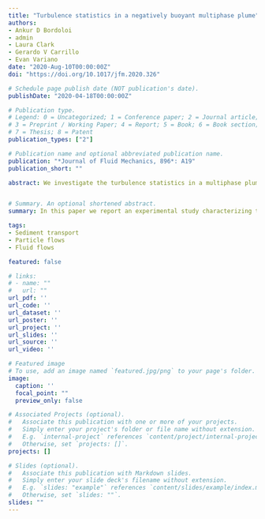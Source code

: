 ```yaml
---
title: "Turbulence statistics in a negatively buoyant multiphase plume"
authors:
- Ankur D Bordoloi
- admin
- Laura Clark
- Gerardo V Carrillo
- Evan Variano 
date: "2020-Aug-10T00:00:00Z"
doi: "https://doi.org/10.1017/jfm.2020.326"

# Schedule page publish date (NOT publication's date).
publishDate: "2020-04-18T00:00:00Z"

# Publication type.
# Legend: 0 = Uncategorized; 1 = Conference paper; 2 = Journal article;
# 3 = Preprint / Working Paper; 4 = Report; 5 = Book; 6 = Book section;
# 7 = Thesis; 8 = Patent
publication_types: ["2"]

# Publication name and optional abbreviated publication name.
publication: "*Journal of Fluid Mechanics, 896*: A19"
publication_short: ""

abstract: We investigate the turbulence statistics in a multiphase plume made of heavy particles (particle Reynolds number at terminal velocity is 450). Using refractive-index-matched stereoscopic particle image velocimetry, we measure the locations of particles whose buoyancy drives the formation of a multiphase plume, together with the local velocity of the induced flow in the ambient salt–water. Measurements of the mean axial flow in the plume centreplane follow Gaussian profiles and that of the mean radial flow is consistent with integral plume theory. The turbulence characteristics resemble those measured in a bubble plume, including strong anisotropy in the normal Reynolds stresses. However, we observe structural differences between the two multiphase plumes. First, the skewness of the probability density function of the axial velocity fluctuations is not that which would be predicted by simply reversing the direction of a bubble plume. Second, in contrast to a bubble plume, the particle plume has a non-negligible fluid-shear production term in the turbulent kinetic energy (TKE) budget. Third, the radial decay of all measured terms in the TKE budget is slower than those in a bubble plume. Despite these dissimilarities, a bigger picture emerges that applies to both flows. The TKE production by particles (or bubbles) roughly balances the viscous dissipation, except near the plume centreline. The one-dimensional power spectra of the velocity fluctuations show a -3 power law that puts both the particle and bubble plume in a category different from single-phase shear-flow turbulence..


# Summary. An optional shortened abstract.
summary: In this paper we report an experimental study characterizing the turbulence inside a heavy particle plume descending under gravity within a salt–water solution.

tags:
- Sediment transport
- Particle flows
- Fluid flows

featured: false

# links:
# - name: ""
#   url: ""
url_pdf: ''
url_code: ''
url_dataset: ''
url_poster: ''
url_project: ''
url_slides: ''
url_source: ''
url_video: ''

# Featured image
# To use, add an image named `featured.jpg/png` to your page's folder. 
image:
  caption: ''
  focal_point: ""
  preview_only: false

# Associated Projects (optional).
#   Associate this publication with one or more of your projects.
#   Simply enter your project's folder or file name without extension.
#   E.g. `internal-project` references `content/project/internal-project/index.md`.
#   Otherwise, set `projects: []`.
projects: []

# Slides (optional).
#   Associate this publication with Markdown slides.
#   Simply enter your slide deck's filename without extension.
#   E.g. `slides: "example"` references `content/slides/example/index.md`.
#   Otherwise, set `slides: ""`.
slides: ""
---
```

